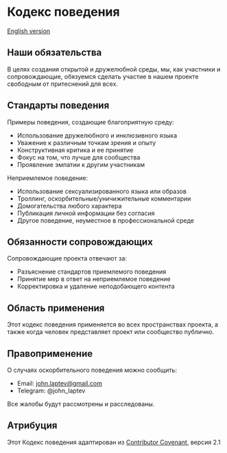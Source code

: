 # Кодекс поведения

[English version](CODE_OF_CONDUCT_EN.md)

## Наши обязательства

В целях создания открытой и дружелюбной среды, мы, как участники и сопровождающие, обязуемся сделать участие в нашем проекте свободным от притеснений для всех.

## Стандарты поведения

Примеры поведения, создающие благоприятную среду:
- Использование дружелюбного и инклюзивного языка
- Уважение к различным точкам зрения и опыту
- Конструктивная критика и ее принятие
- Фокус на том, что лучше для сообщества
- Проявление эмпатии к другим участникам

Неприемлемое поведение:
- Использование сексуализированного языка или образов
- Троллинг, оскорбительные/уничижительные комментарии
- Домогательства любого характера
- Публикация личной информации без согласия
- Другое поведение, неуместное в профессиональной среде

## Обязанности сопровождающих

Сопровождающие проекта отвечают за:
- Разъяснение стандартов приемлемого поведения
- Принятие мер в ответ на неприемлемое поведение
- Корректировка и удаление неподобающего контента

## Область применения

Этот кодекс поведения применяется во всех пространствах проекта, а также когда человек представляет проект или сообщество публично.

## Правоприменение

О случаях оскорбительного поведения можно сообщить:
- Email: john.laptev@gmail.com
- Telegram: @john_laptev

Все жалобы будут рассмотрены и расследованы.

## Атрибуция

Этот Кодекс поведения адаптирован из [Contributor Covenant](https://www.contributor-covenant.org), версия 2.1